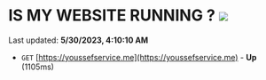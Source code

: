 # IS MY WEBSITE RUNNING ? [![](https://img.shields.io/static/v1?label=Sponsor&message=%E2%9D%A4&logo=GitHub&color=%23fe8e86)](https://github.com/sponsors/<username>)

Last updated: **5/30/2023, 4:10:10 AM**

- `GET` [https://youssefservice.me](https://youssefservice.me) - **Up** (1105ms)
